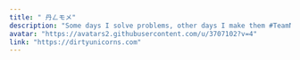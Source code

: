 ```yaml
---
title: " 丹ㄥモメ"
description: "Some days I solve problems, other days I make them #TeamNano #TeamBash"
avatar: "https://avatars2.githubusercontent.com/u/3707102?v=4"
link: "https://dirtyunicorns.com"
---
```


